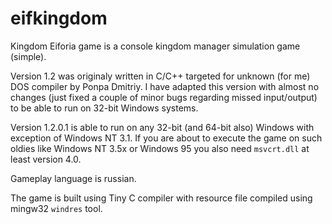 # eifkingdom

Kingdom Eiforia game is a console kingdom manager simulation game (simple).

Version 1.2 was originaly written in C/C++ targeted for unknown (for me) DOS compiler
by Ponpa Dmitriy. I have adapted this version with almost no changes (just fixed a 
couple of minor bugs regarding missed input/output) to be able to run on 32-bit Windows
systems.

Version 1.2.0.1 is able to run on any 32-bit (and 64-bit also) Windows with exception
of Windows NT 3.1. If you are about to execute the game on such oldies like Windows NT 3.5x
or Windows 95 you also need ```msvcrt.dll``` at least version 4.0.

Gameplay language is russian.

The game is built using Tiny C compiler with resource file compiled using mingw32 ```windres``` tool.

